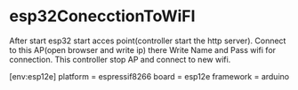 # esp32ConecctionToWiFI
After start esp32 start acces point(controller start the http server). Connect to this AP(open browser and write ip) there Write Name and Pass wifi for connection. This controller stop AP and connect to new wifi.


[env:esp12e]
platform = espressif8266
board = esp12e
framework = arduino

